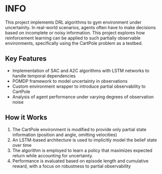 # INFO

This project implements DRL algorithms to gym environment under uncertainity. In real-world scenarios, agents often have to make decisions based on incomplete or noisy information. This project explores how reinforcement learning can be applied to such partially observable environments, specifically using the CartPole problem as a testbed.  

## Key Features

- Implementation of SAC and A2C algorithms with LSTM networks to handle temporal dependencies
- POMDP framework to model uncertainty in observations
- Custom environment wrapper to introduce partial observability to CartPole
- Analysis of agent performance under varying degrees of observation noise

## How it Works

1. The CartPole environment is modified to provide only partial state information (position and angle, omitting velocities)
2. An LSTM-based architecture is used to implicitly model the belief state over time
3. The algorithm is employed to learn a policy that maximizes expected return while accounting for uncertainty.
4. Performance is evaluated based on episode length and cumulative reward, with a focus on robustness to partial observability